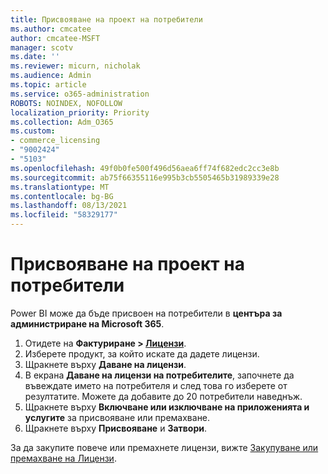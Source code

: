 ```yaml
---
title: Присвояване на проект на потребители
ms.author: cmcatee
author: cmcatee-MSFT
manager: scotv
ms.date: ''
ms.reviewer: micurn, nicholak
ms.audience: Admin
ms.topic: article
ms.service: o365-administration
ROBOTS: NOINDEX, NOFOLLOW
localization_priority: Priority
ms.collection: Adm_O365
ms.custom:
- commerce_licensing
- "9002424"
- "5103"
ms.openlocfilehash: 49f0b0fe500f496d56aea6ff74f682edc2cc3e8b
ms.sourcegitcommit: ab75f66355116e995b3cb5505465b31989339e28
ms.translationtype: MT
ms.contentlocale: bg-BG
ms.lasthandoff: 08/13/2021
ms.locfileid: "58329177"
---
```

# <a name="assign-project-to-users"></a>Присвояване на проект на потребители

Power BI може да бъде присвоен на потребители в **центъра за администриране на Microsoft 365**.

1. Отидете на **Фактуриране > [Лицензи](https://go.microsoft.com/fwlink/p/?linkid=842264)**.
2. Изберете продукт, за който искате да дадете лицензи.
3. Щракнете върху **Даване на лицензи**.
4. В екрана **Даване на лицензи на потребителите**, започнете да въвеждате името на потребителя и след това го изберете от резултатите. Можете да добавите до 20 потребители наведнъж.
5. Щракнете върху **Включване или изключване на приложенията и услугите** за присвояване или премахване.
6. Щракнете върху **Присвояване** и **Затвори**.

За да закупите повече или премахнете лицензи, вижте [Закупуване или премахване на Лицензи](https://docs.microsoft.com/microsoft-365/commerce/licenses/buy-licenses#buy-or-remove-licenses-for-your-business-subscription).